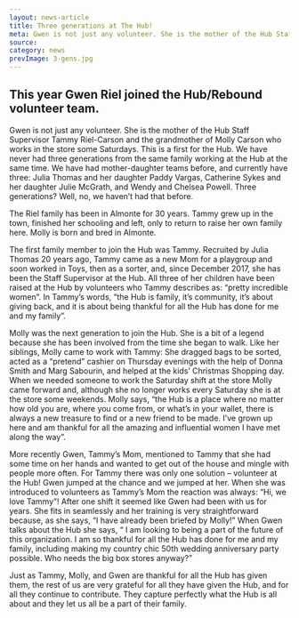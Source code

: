 ```yaml
---
layout: news-article
title: Three generations at The Hub!
meta: Gwen is not just any volunteer. She is the mother of the Hub Staff Supervisor Tammy Riel-Carson and the grandmother of Molly Carson who works in the store some Saturdays. This is a first for the Hub!
source:
category: news
prevImage: 3-gens.jpg
---
```


## This year Gwen Riel joined the Hub/Rebound volunteer team.

Gwen is not just any volunteer. She is the mother of the Hub Staff Supervisor Tammy Riel-Carson and the grandmother of Molly Carson who works in the store some Saturdays. This is a first for the Hub. We have never had three generations from the same family working at the Hub at the same time. We have had mother-daughter teams before, and currently have three: Julia Thomas and her daughter Paddy Vargas, Catherine Sykes and her daughter Julie McGrath, and Wendy and Chelsea Powell. Three generations? Well, no, we haven’t had that before.

The Riel family has been in Almonte for 30 years. Tammy grew up in the town, finished her schooling and left, only to return to raise her own family here. Molly is born and bred in Almonte.

The first family member to join the Hub was Tammy. Recruited by Julia Thomas 20 years ago, Tammy came as a new Mom for a playgroup and soon worked in Toys, then as a sorter, and, since December 2017, she has been the Staff Supervisor at the Hub. All three of her children have been raised at the Hub by volunteers who Tammy describes as: “pretty incredible women”. In Tammy’s words, “the Hub is family, it’s community, it’s about giving back, and it is about being thankful for all the Hub has done for me and my family”.

Molly was the next generation to join the Hub. She is a bit of a legend because she has been involved from the time she began to walk. Like her siblings, Molly came to work with Tammy: She dragged bags to be sorted, acted as a “pretend” cashier on Thursday evenings with the help of Donna Smith and Marg Sabourin, and helped at the kids’ Christmas Shopping day. When we needed someone to work the Saturday shift at the store Molly came forward and, although she no longer works every Saturday she is at the store some weekends. Molly says, “the Hub is a place where no matter how old you are, where you come from, or what’s in your wallet, there is always a new treasure to find or a new friend to be made. I’ve grown up here and am thankful for all the amazing and influential women I have met along the way”.

More recently Gwen, Tammy’s Mom, mentioned to Tammy that she had some time on her hands and wanted to get out of the house and mingle with people more often. For Tammy there was only one solution – volunteer at the Hub! Gwen jumped at the chance and we jumped at her. When she was introduced to volunteers as Tammy’s Mom the reaction was always: “Hi, we love Tammy”! After one shift it seemed like Gwen had been with us for years. She fits in seamlessly and her training is very straightforward because, as she says, “I have already been briefed by Molly!” When Gwen talks about the Hub she says, “ I am looking to being a part of the future of this organization. I am so thankful for all the Hub has done for me and my family, including making my country chic 50th wedding anniversary party possible. Who needs the big box stores anyway?”

Just as Tammy, Molly, and Gwen are thankful for all the Hub has given them, the rest of us are very grateful for all they have given the Hub, and for all they continue to contribute. They capture perfectly what the Hub is all about and they let us all be a part of their family.
